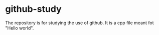 # github-study
The repository is for studying the use of github.
It is a cpp file meant fot "Hello world".
